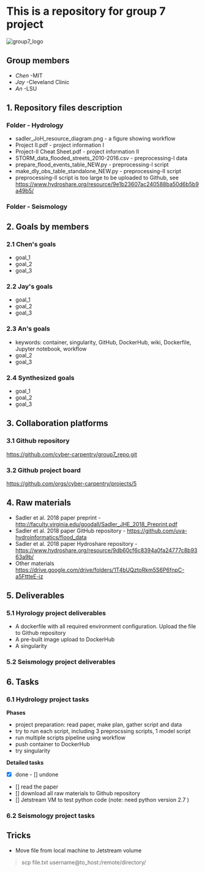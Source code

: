 # This is a repository for group 7 project

![group7_logo](https://cdn.archonia.us/images/1-63650-1-1-original1/naruto-shippuden-fabric-poster-team-7.jpg)


## Group members
- _Chen_ -MIT
- _Jay_ -Cleveland Clinic
- _An_ -LSU

## 1. Repository files description
### Folder - Hydrology
- sadler_JoH_resource_diagram.png - a figure showing workflow
- Project II.pdf - project information I
- Project-II Cheat Sheet.pdf - project information II
- STORM_data_flooded_streets_2010-2016.csv - preprocessing-I data
- prepare_flood_events_table_NEW.py - preprocessing-I script
- make_dly_obs_table_standalone_NEW.py - preprocessing-II script
- preprocessing-II script is too large to be uploaded to Github, see https://www.hydroshare.org/resource/9e1b23607ac240588ba50d6b5b9a49b5/

### Folder - Seismology

## 2. Goals by members
### 2.1 Chen's goals
- goal_1
- goal_2
- goal_3

### 2.2 Jay's goals
- goal_1
- goal_2
- goal_3

### 2.3 An's goals
- keywords: container, singularity, GitHub, DockerHub, wiki, Dockerfile, Jupyter notebook, workflow
- goal_2
- goal_3

### 2.4 Synthesized goals 
- goal_1
- goal_2
- goal_3

## 3. Collaboration platforms

### 3.1 Github repository
https://github.com/cyber-carpentry/group7_repo.git

### 3.2 Github project board
https://github.com/orgs/cyber-carpentry/projects/5


## 4. Raw materials
- Sadler et al. 2018 paper preprint - http://faculty.virginia.edu/goodall/Sadler_JHE_2018_Preprint.pdf
- Sadler et al. 2018 paper GitHub repository - https://github.com/uva-hydroinformatics/flood_data
- Sadler et al. 2018 paper Hydroshare repository - https://www.hydroshare.org/resource/9db60cf6c8394a0fa24777c8b9363a9b/
- Other materials https://drive.google.com/drive/folders/1T4bUQztoRkm5S6P6fnpC-a5FttteE-jz

## 5. Deliverables
### 5.1 Hyrology project deliverables
- A dockerfile with all required environment configuration. Upload the file to Github repository
- A pre-built image upload to DockerHub
- A singularity

### 5.2 Seismology project deliverables

## 6. Tasks
### 6.1 Hydrology project tasks
**Phases**
- project preparation: read paper, make plan, gather script and data
- try to run each script, including 3 preprocssing scripts, 1 model script
- run multiple scripts pipeline using workflow
- push container to DockerHub
- try singularity

**Detailed tasks**
- [x] done       - [] undone
- [] read the paper
- [] download all raw materials to Github repository
- [] Jetstream VM to test python code (note: need python version 2.7 )

### 6.2 Seismology project tasks

## Tricks
- Move file from local machine to Jetstream volume
> scp file.txt username@to_host:/remote/directory/



